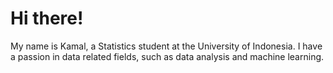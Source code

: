# Hi there!

My name is Kamal, a Statistics student at the University of Indonesia. I have a passion in data related fields, such as data analysis and machine learning.
